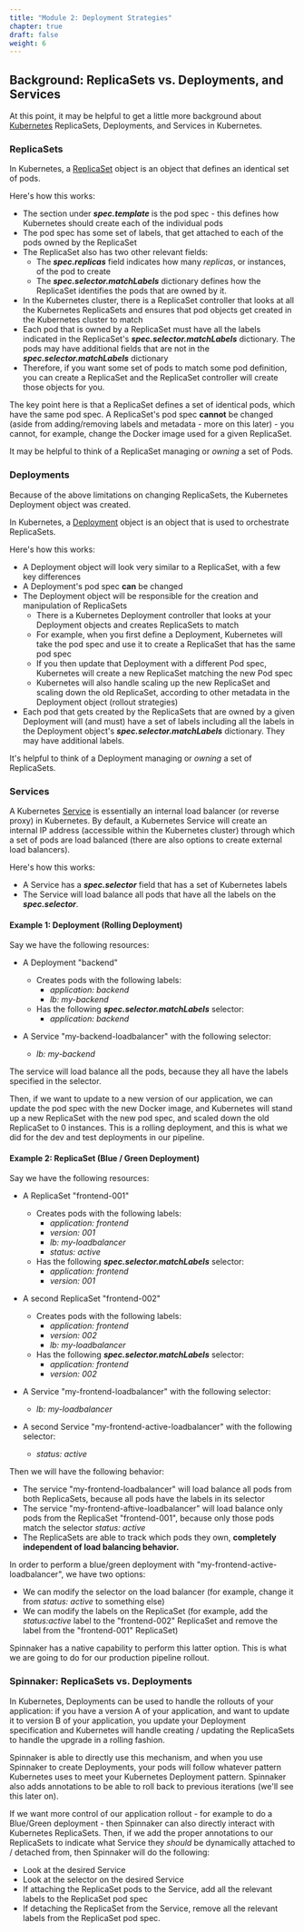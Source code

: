 ```yaml
---
title: "Module 2: Deployment Strategies"
chapter: true
draft: false
weight: 6
---
```


## Background: ReplicaSets vs. Deployments, and Services

At this point, it may be helpful to get a little more background about [Kubernetes](https://kubernetes.io/docs/home/) ReplicaSets, Deployments, and Services in Kubernetes.

### ReplicaSets

In Kubernetes, a [ReplicaSet](https://kubernetes.io/docs/concepts/workloads/controllers/replicaset/) object is an object that defines an identical set of pods.

Here's how this works:

* The section under ***spec.template*** is the pod spec - this defines how Kubernetes should create each of the individual pods
* The pod spec has some set of labels, that get attached to each of the pods owned by the ReplicaSet
* The ReplicaSet also has two other relevant fields:
  * The ***spec.replicas*** field indicates how many _replicas_, or instances, of the pod to create
  * The ***spec.selector.matchLabels*** dictionary defines how the ReplicaSet identifies the pods that are owned by it.
* In the Kubernetes cluster, there is a ReplicaSet controller that looks at all the Kubernetes ReplicaSets and ensures that pod objects get created in the Kubernetes cluster to match
* Each pod that is owned by a ReplicaSet must have all the labels indicated in the ReplicaSet's ***spec.selector.matchLabels*** dictionary.  The pods may have additional fields that are not in the ***spec.selector.matchLabels*** dictionary
* Therefore, if you want some set of pods to match some pod definition, you can create a ReplicaSet and the ReplicaSet controller will create those objects for you.

The key point here is that a ReplicaSet defines a set of identical pods, which have the same pod spec.  A ReplicaSet's pod spec **cannot** be changed (aside from adding/removing labels and metadata - more on this later) - you cannot, for example, change the Docker image used for a given ReplicaSet.

It may be helpful to think of a ReplicaSet managing or _owning_ a set of Pods.

### Deployments

Because of the above limitations on changing ReplicaSets, the Kubernetes Deployment object was created.

In Kubernetes, a [Deployment](https://kubernetes.io/docs/concepts/workloads/controllers/deployment/) object is an object that is used to orchestrate ReplicaSets.

Here's how this works:

* A Deployment object will look very similar to a ReplicaSet, with a few key differences
* A Deployment's pod spec **can** be changed
* The Deployment object will be responsible for the creation and manipulation of ReplicaSets
  * There is a Kubernetes Deployment controller that looks at your Deployment objects and creates ReplicaSets to match
  * For example, when you first define a Deployment, Kubernetes will take the pod spec and use it to create a ReplicaSet that has the same pod spec
  * If you then update that Deployment with a different Pod spec, Kubernetes will create a new ReplicaSet matching the new Pod spec
  * Kubernetes will also handle scaling up the new ReplicaSet and scaling down the old ReplicaSet, according to other metadata in the Deployment object (rollout strategies)
* Each pod that gets created by the ReplicaSets that are owned by a given Deployment will (and must) have a set of labels including all the labels in the Deployment object's  ***spec.selector.matchLabels*** dictionary. They may have additional labels.

It's helpful to think of a Deployment managing or _owning_ a set of ReplicaSets.

### Services

A Kubernetes [Service](https://kubernetes.io/docs/concepts/services-networking/service/) is essentially an internal load balancer (or reverse proxy) in Kubernetes.  By default, a Kubernetes Service will create an internal IP address (accessible within the Kubernetes cluster) through which a set of pods are load balanced (there are also options to create external load balancers).

Here's how this works:

* A Service has a ***spec.selector*** field that has a set of Kubernetes labels
* The Service will load balance all pods that have all the labels on the ***spec.selector***.

#### Example 1: Deployment (Rolling Deployment)

Say we have the following resources:

- A Deployment "backend" 
  - Creates pods with the following labels:
      - *application: backend*
      - *lb: my-backend*
  - Has the following ***spec.selector.matchLabels*** selector:
      - *application: backend*

- A Service "my-backend-loadbalancer" with the following selector:
  - *lb: my-backend*

The service will load balance all the pods, because they all have the labels specified in the selector.

Then, if we want to update to a new version of our application, we can update the pod spec with the new Docker image, and Kubernetes will stand up a new ReplicaSet with the new pod spec, and scaled down the old ReplicaSet to 0 instances.  This is a rolling deployment, and this is what we did for the dev and test deployments in our pipeline.

#### Example 2: ReplicaSet (Blue / Green Deployment)

Say we have the following resources:

- A ReplicaSet "frontend-001"
  - Creates pods with the following labels:
      - *application: frontend*
      - *version: 001*
      - *lb: my-loadbalancer*
      - *status: active*
  - Has the following ***spec.selector.matchLabels*** selector:
      - *application: frontend*
      - *version: 001*

- A second ReplicaSet "frontend-002"
  * Creates pods with the following labels:
      - *application: frontend*
      - *version: 002*
      - *lb: my-loadbalancer*
  - Has the following ***spec.selector.matchLabels*** selector:
      - *application: frontend*
      - *version: 002*

- A Service "my-frontend-loadbalancer" with the following selector:
  - *lb: my-loadbalancer*

- A second Service "my-frontend-active-loadbalancer" with the following selector:
  - *status: active*

Then we will have the following behavior:

* The service "my-frontend-loadbalancer" will load balance all pods from both ReplicaSets, because all pods have the labels in its selector
* The service "my-frontend-aftive-loadbalancer" will load balance only pods from the ReplicaSet "frontend-001", because only those pods match the selector *status: active*
* The ReplicaSets are able to track which pods they own, **completely independent of load balancing behavior.**

In order to perform a blue/green deployment with "my-frontend-active-loadbalancer", we have two options:

* We can modify the selector on the load balancer (for example, change it from *status: active* to something else)
* We can modify the labels on the ReplicaSet (for example, add the *status:active* label to the "frontend-002" ReplicaSet and remove the label from the "frontend-001" ReplicaSet)

Spinnaker has a native capability to perform this latter option.  This is what we are going to do for our production pipeline rollout.

### Spinnaker: ReplicaSets vs. Deployments

In Kubernetes, Deployments can be used to handle the rollouts of your application: if you have a version A of your application, and want to update it to version B of your application, you update your Deployment specification and Kubernetes will handle creating / updating the ReplicaSets to handle the upgrade in a rolling fashion.

Spinnaker is able to directly use this mechanism, and when you use Spinnaker to create Deployments, your pods will follow whatever pattern Kubernetes uses to meet your Kubernetes Deployment pattern.  Spinnaker also adds annotations to be able to roll back to previous iterations (we'll see this later on).

If we want more control of our application rollout - for example to do a Blue/Green deployment - then Spinnaker can also directly interact with Kubernetes ReplicaSets.  Then, if we add the proper annotations to our ReplicaSets to indicate what Service they *should* be dynamically attached to / detached from, then Spinnaker will do the following:

* Look at the desired Service
* Look at the selector on the desired Service
* If attaching the ReplicaSet pods to the Service, add all the relevant labels to the ReplicaSet pod spec
* If detaching the ReplicaSet from the Service, remove all the relevant labels from the ReplicaSet pod spec.
